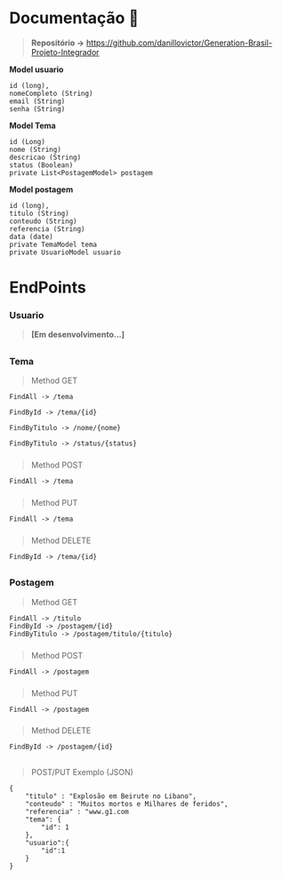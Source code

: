 
# Documentação 📃

> **Repositório ->** https://github.com/danillovictor/Generation-Brasil-Projeto-Integrador

**Model usuario**

    id (long),
    nomeCompleto (String)
    email (String)
    senha (String)

**Model Tema**

    id (Long)
    nome (String)
    descricao (String)
    status (Boolean)
    private List<PostagemModel> postagem


**Model postagem**

    id (long),
    titulo (String)
    conteudo (String)
    referencia (String)
    data (date)
    private TemaModel tema
    private UsuarioModel usuario

# EndPoints

### Usuario

> **[Em desenvolvimento...]**

##

### Tema

> Method GET

    FindAll -> /tema
    
    FindById -> /tema/{id}
    
    FindByTitulo -> /nome/{nome}
    
    FindByTitulo -> /status/{status}

###

> Method POST

    FindAll -> /tema
    
###

> Method PUT

    FindAll -> /tema
    
###

> Method DELETE	

    FindById -> /tema/{id}

##

### Postagem

> Method GET
	
	FindAll -> /titulo
	FindById -> /postagem/{id}
	FindByTitulo -> /postagem/titulo/{titulo}
	
###

> Method POST

	FindAll -> /postagem
	
###

> Method PUT
	
	FindAll -> /postagem
	
###

> Method DELETE	

	FindById -> /postagem/{id}

##

> POST/PUT Exemplo (JSON)

    {
    	"titulo" : "Explosão em Beirute no Libano",
    	"conteudo" : "Muitos mortos e Milhares de feridos",
    	"referencia" : "www.g1.com
    	"tema": {
    		"id": 1 
    	},
    	"usuario":{
    		"id":1 
    	}
    }
